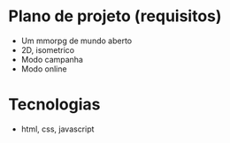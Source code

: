 # Plano de projeto (requisitos)
- Um mmorpg de mundo aberto
- 2D, isometrico
- Modo campanha
- Modo online

# Tecnologias
- html, css, javascript
